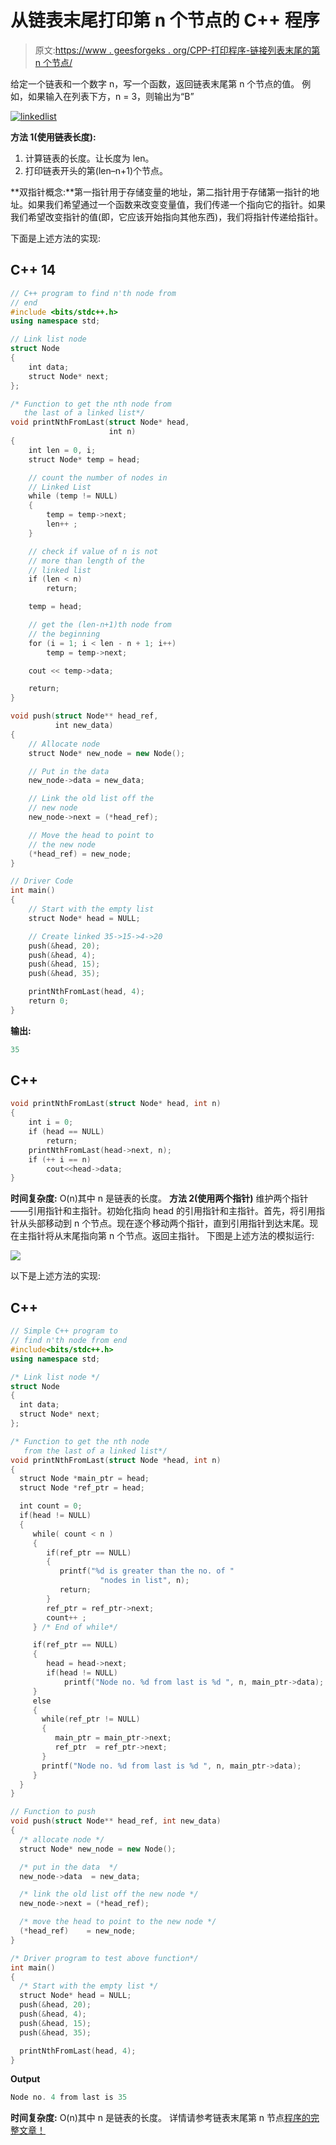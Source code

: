 # 从链表末尾打印第 n 个节点的 C++ 程序

> 原文:[https://www . geesforgeks . org/CPP-打印程序-链接列表末尾的第 n 个节点/](https://www.geeksforgeeks.org/cpp-program-for-printing-nth-node-from-the-end-of-a-linked-list/)

给定一个链表和一个数字 n，写一个函数，返回链表末尾第 n 个节点的值。
例如，如果输入在列表下方，n = 3，则输出为“B”

[![linkedlist](img/d97a233bf3c89e80c46e6a3193e851d6.png)](https://media.geeksforgeeks.org/wp-content/cdn-uploads/gq/2013/03/Linkedlist.png)

**方法 1(使用链表长度):**

1.  计算链表的长度。让长度为 len。
2.  打印链表开头的第(len–n+1)个节点。

**双指针概念:**第一指针用于存储变量的地址，第二指针用于存储第一指针的地址。如果我们希望通过一个函数来改变变量值，我们传递一个指向它的指针。如果我们希望改变指针的值(即，它应该开始指向其他东西)，我们将指针传递给指针。

下面是上述方法的实现:

## C++ 14

```cpp
// C++ program to find n'th node from 
// end
#include <bits/stdc++.h>
using namespace std;

// Link list node 
struct Node 
{
    int data;
    struct Node* next;
};

/* Function to get the nth node from 
   the last of a linked list*/
void printNthFromLast(struct Node* head, 
                      int n)
{
    int len = 0, i;
    struct Node* temp = head;

    // count the number of nodes in 
    // Linked List
    while (temp != NULL) 
    {
        temp = temp->next;
        len++ ;
    }

    // check if value of n is not
    // more than length of the 
    // linked list
    if (len < n)
        return;

    temp = head;

    // get the (len-n+1)th node from 
    // the beginning
    for (i = 1; i < len - n + 1; i++)
        temp = temp->next;

    cout << temp->data;

    return;
}

void push(struct Node** head_ref, 
          int new_data)
{
    // Allocate node
    struct Node* new_node = new Node();

    // Put in the data 
    new_node->data = new_data;

    // Link the old list off the 
    // new node 
    new_node->next = (*head_ref);

    // Move the head to point to 
    // the new node 
    (*head_ref) = new_node;
}

// Driver Code
int main()
{
    // Start with the empty list 
    struct Node* head = NULL;

    // Create linked 35->15->4->20
    push(&head, 20);
    push(&head, 4);
    push(&head, 15);
    push(&head, 35);

    printNthFromLast(head, 4);
    return 0;
}
```

**输出:**

```cpp
35
```

## C++

```cpp
void printNthFromLast(struct Node* head, int n)
{
    int i = 0;
    if (head == NULL)
        return;
    printNthFromLast(head->next, n);
    if (++ i == n)
        cout<<head->data;
}
```

**时间复杂度:** O(n)其中 n 是链表的长度。
**方法 2(使用两个指针)**
维护两个指针——引用指针和主指针。初始化指向 head 的引用指针和主指针。首先，将引用指针从头部移动到 n 个节点。现在逐个移动两个指针，直到引用指针到达末尾。现在主指针将从末尾指向第 n 个节点。返回主指针。
下图是上述方法的模拟运行:

![](img/a7e7b659e3e37b820d0b357869203bd0.png)

以下是上述方法的实现:

## C++

```cpp
// Simple C++ program to 
// find n'th node from end
#include<bits/stdc++.h>
using namespace std;

/* Link list node */
struct Node
{
  int data;
  struct Node* next;
};

/* Function to get the nth node 
   from the last of a linked list*/
void printNthFromLast(struct Node *head, int n)
{
  struct Node *main_ptr = head;
  struct Node *ref_ptr = head;

  int count = 0;
  if(head != NULL)
  {
     while( count < n )
     {
        if(ref_ptr == NULL)
        {
           printf("%d is greater than the no. of "
                    "nodes in list", n);
           return;
        }
        ref_ptr = ref_ptr->next;
        count++ ;
     } /* End of while*/

     if(ref_ptr == NULL)
     {
        head = head->next;
        if(head != NULL)
            printf("Node no. %d from last is %d ", n, main_ptr->data);
     }
     else
     {
       while(ref_ptr != NULL)
       {
          main_ptr = main_ptr->next;
          ref_ptr  = ref_ptr->next;
       }
       printf("Node no. %d from last is %d ", n, main_ptr->data);
     }
  }
}

// Function to push
void push(struct Node** head_ref, int new_data)
{
  /* allocate node */
  struct Node* new_node = new Node(); 

  /* put in the data  */
  new_node->data  = new_data;

  /* link the old list off the new node */
  new_node->next = (*head_ref);    

  /* move the head to point to the new node */
  (*head_ref)    = new_node;
}

/* Driver program to test above function*/
int main()
{
  /* Start with the empty list */
  struct Node* head = NULL;
  push(&head, 20);
  push(&head, 4);
  push(&head, 15);
  push(&head, 35);

  printNthFromLast(head, 4);
}
```

**Output**

```cpp
Node no. 4 from last is 35 
```

**时间复杂度:** O(n)其中 n 是链表的长度。
详情请参考链表末尾第 n 节点[程序的完整文章！](https://www.geeksforgeeks.org/nth-node-from-the-end-of-a-linked-list/)
